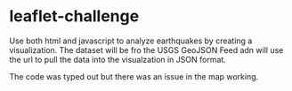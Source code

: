 # leaflet-challenge
Use both html and javascript to analyze earthquakes by creating a visualization. The dataset will be fro the USGS GeoJSON Feed adn will use the url to pull the data into the visualzation in JSON format. 


The code was typed out but there was an issue in the map working.
